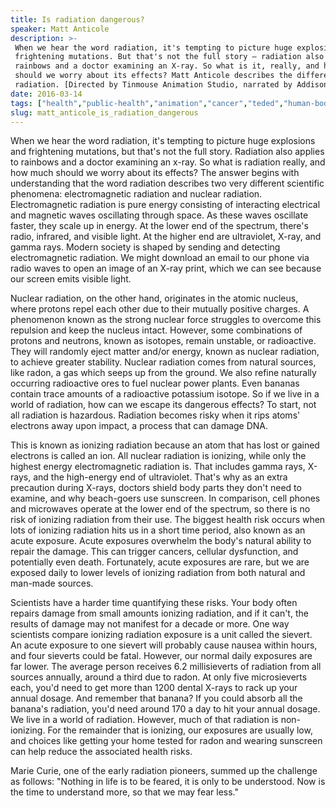 ```yaml
---
title: Is radiation dangerous?
speaker: Matt Anticole
description: >-
 When we hear the word radiation, it's tempting to picture huge explosions and
 frightening mutations. But that's not the full story — radiation also applies to
 rainbows and a doctor examining an X-ray. So what is it, really, and how much
 should we worry about its effects? Matt Anticole describes the different types of
 radiation. [Directed by Tinmouse Animation Studio, narrated by Addison Anderson].
date: 2016-03-14
tags: ["health","public-health","animation","cancer","teded","human-body","healthcare","innovation","health-care","science","disease","invention","illness","physiology"]
slug: matt_anticole_is_radiation_dangerous
---
```


When we hear the word radiation, it's tempting to picture huge explosions and frightening
mutations, but that's not the full story. Radiation also applies to rainbows and a doctor
examining an x-ray. So what is radiation really, and how much should we worry about its
effects? The answer begins with understanding that the word radiation describes two very
different scientific phenomena: electromagnetic radiation and nuclear radiation.
Electromagnetic radiation is pure energy consisting of interacting electrical and magnetic
waves oscillating through space. As these waves oscillate faster, they scale up in energy.
At the lower end of the spectrum, there's radio, infrared, and visible light. At the
higher end are ultraviolet, X-ray, and gamma rays. Modern society is shaped by sending and
detecting electromagnetic radiation. We might download an email to our phone via radio
waves to open an image of an X-ray print, which we can see because our screen emits
visible light.

Nuclear radiation, on the other hand, originates in the atomic nucleus, where protons
repel each other due to their mutually positive charges. A phenomenon known as the strong
nuclear force struggles to overcome this repulsion and keep the nucleus intact. However,
some combinations of protons and neutrons, known as isotopes, remain unstable, or
radioactive. They will randomly eject matter and/or energy, known as nuclear radiation, to
achieve greater stability. Nuclear radiation comes from natural sources, like radon, a gas
which seeps up from the ground. We also refine naturally occurring radioactive ores to
fuel nuclear power plants. Even bananas contain trace amounts of a radioactive potassium
isotope. So if we live in a world of radiation, how can we escape its dangerous effects?
To start, not all radiation is hazardous. Radiation becomes risky when it rips atoms'
electrons away upon impact, a process that can damage DNA.

This is known as ionizing radiation because an atom that has lost or gained electrons is
called an ion. All nuclear radiation is ionizing, while only the highest energy 
electromagnetic radiation is. That includes gamma rays, X-rays, and the high-energy end of
ultraviolet. That's why as an extra precaution during X-rays, doctors shield body parts 
they don't need to examine, and why beach-goers use sunscreen. In comparison, cell phones
and microwaves operate at the lower end of the spectrum, so there is no risk of ionizing
radiation from their use. The biggest health risk occurs when lots of ionizing radiation
hits us in a short time period, also known as an acute exposure. Acute exposures overwhelm
the body's natural ability to repair the damage. This can trigger cancers, cellular
dysfunction, and potentially even death. Fortunately, acute exposures are rare, but we are
exposed daily to lower levels of ionizing radiation from both natural and man-made
sources.

Scientists have a harder time quantifying these risks. Your body often repairs damage from
small amounts ionizing radiation, and if it can't, the results of damage may not manifest
for a decade or more. One way scientists compare ionizing radiation exposure is a unit
called the sievert. An acute exposure to one sievert will probably cause nausea within
hours, and four sieverts could be fatal. However, our normal daily exposures are far
lower. The average person receives 6.2 millisieverts of radiation from all sources
annually, around a third due to radon. At only five microsieverts each, you'd need to get
more than 1200 dental X-rays to rack up your annual dosage. And remember that banana? If
you could absorb all the banana's radiation, you'd need around 170 a day to hit your
annual dosage. We live in a world of radiation. However, much of that radiation is
non-ionizing. For the remainder that is ionizing, our exposures are usually low, and
choices like getting your home tested for radon and wearing sunscreen can help reduce the
associated health risks.

Marie Curie, one of the early radiation pioneers, summed up the challenge as follows:
"Nothing in life is to be feared, it is only to be understood. Now is the time to
understand more, so that we may fear less."

<!--
ad_duration=0
event="TED-Ed"
external_start_time=0
intro_duration=0
is_subtitle_required="False"
is_talk_featured="False"
language="en"
language_swap="False"
native_language="en"
number_of_related_talks=6
number_of_speakers=1
number_of_subtitled_videos=0
number_of_tags=14
number_of_talk_download_languages=28
number_of_talk_more_resources=0
number_of_talk_recommendations=0
number_of_talks_take_actions=0
post_ad_duration=0
published_timestamp="2019-04-01 18:42:28"
recording_date="2016-03-14"
speaker_is_published=0
speaker_name="Matt Anticole"
talk_name="Is radiation dangerous?"
talks_tags=["health","public-health","animation","cancer","teded","human-body","healthcare","innovation","health-care","science","disease","invention","illness","physiology"]
url_photo_talk="https://s3.amazonaws.com/talkstar-photos/uploads/423ae4e3-1570-42f7-8a8d-23ec456950ab/146_radiation.jpg"
url_webpage="https://www.ted.com/talks/matt_anticole_is_radiation_dangerous"
video_type_name="TED-Ed Original"
-->